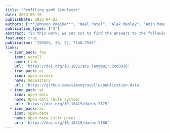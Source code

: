 ```yaml
---
title: "Profiling gem5 Simulator"
date: 2023-05-19
publishDate: 2023-04-23
authors: ["**Johnson Umeike**", "Neel Patel", "Alex Manley", "Amin Mamandipoor", "Heechul Yun", "Mohammad Alian"]
publication_types: ["2"]
abstract: "In this work, we set out to find the answers to the following questions: (1) Where are the bottlenecks in a state-of-the-art architectural simulator? (2) How much faster can architectural simulations run by tuning system configurations? (3) What are the opportunities in accelerating software simulation using hardware accelerators? We choose gem5 as the representative architectural simulator, run several simulations with various configurations, perform a detailed architectural analysis of the gem5 source code on different server platforms, tune both system and architectural settings for running simulations, and discuss the future opportunities in accelerating gem5 as an important application. Our detailed profiling of gem5 reveals that its performance is extremely sensitive to the size of the L1 cache. Our experimental results show that a RISC-V core with 32KB data and instruction cache improves gem5’s simulation speed by 31%∼61% compared with a baseline core with 8KB L1 caches. Our paper is the first step toward building specialized hardware and software environments for accelerating software-based simulators."
featured: true
publication: "ISPASS, 39, 22, 7548–7556"
links:
  - icon_pack: fas
    icon: scroll
    name: Link
    url: 'https://doi.org/10.1021/acs.langmuir.3c00036'
  - icon_pack: ai
    icon: open-access
    name: Repository
    url: 'https://github.com/simongravelle/publication-data'
  - icon_pack: ai
    icon: open-data
    name: Open data (bulk system)
    url: 'https://doi.org/10.18419/darus-3179'
  - icon_pack: ai
    icon: open-data
    name: Open data (slit pore)
    url: 'https://doi.org/10.18419/darus-3180'
---
```

